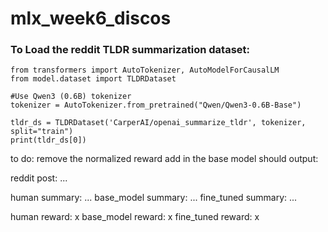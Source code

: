 # mlx_week6_discos

### To Load the reddit TLDR summarization dataset:
```
from transformers import AutoTokenizer, AutoModelForCausalLM
from model.dataset import TLDRDataset

#Use Qwen3 (0.6B) tokenizer
tokenizer = AutoTokenizer.from_pretrained("Qwen/Qwen3-0.6B-Base")

tldr_ds = TLDRDataset('CarperAI/openai_summarize_tldr', tokenizer, split="train")
print(tldr_ds[0])  
```

to do: 
remove the normalized reward 
add in the base model 
should output:  

reddit post: ... 

human summary: ...
base_model summary: ... 
fine_tuned summary: ...

human reward: x
base_model reward: x
fine_tuned reward: x
